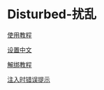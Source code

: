 # Disturbed-扰乱

[使用教程](/GTA5/Disturbed/use.md)

[设置中文](/GTA5/Disturbed/zhongwen.md)

[解绑教程](/GTA5/Disturbed/hwid.md)

[注入时错误提示](/GTA5/Disturbed/cuowutishi.md)
